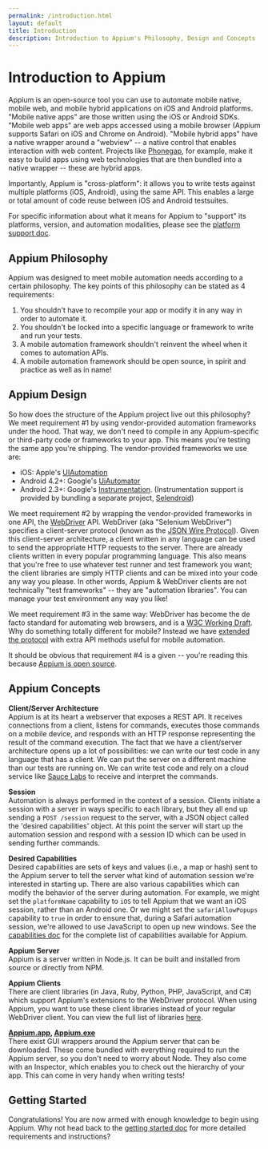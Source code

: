 ```yaml
---
permalink: /introduction.html
layout: default
title: Introduction
description: Introduction to Appium's Philosophy, Design and Concepts
---
```


# Introduction to Appium

Appium is an open-source tool you can use to automate mobile native,
mobile web, and mobile hybrid applications on iOS and Android platforms.
"Mobile native apps" are those written using the iOS or Android SDKs. "Mobile
web apps" are web apps accessed using a mobile browser (Appium supports
Safari on iOS and Chrome on Android). "Mobile hybrid apps" have a native
wrapper around a "webview" -- a native control that enables interaction with
web content. Projects like [Phonegap](http://phonegap.com/), for example,
make it easy to build apps using web technologies that are then bundled into
a native wrapper -- these are hybrid apps.

Importantly, Appium is "cross-platform": it allows you to write tests against
multiple platforms (iOS, Android), using the same API. This enables a large
or total amount of code reuse between iOS and Android testsuites.

For specific information about what it means for Appium to "support" its
platforms, version, and automation modalities, please see the  [platform support doc](/slate/en/master/#platform-support.md).

## Appium Philosophy

Appium was designed to meet mobile automation needs according to a certain
philosophy. The key points of this philosophy can be stated as 4 requirements:

1. You shouldn't have to recompile your app or modify it in any way in order
   to automate it.
2. You shouldn't be locked into a specific language or framework to write and
   run your tests.
3. A mobile automation framework shouldn't reinvent the wheel when it comes
   to automation APIs.
4. A mobile automation framework should be open source,
   in spirit and practice as well as in name!

## Appium Design

So how does the structure of the Appium project live out this philosophy? We
meet requirement #1 by using vendor-provided automation frameworks under the
hood. That way, we don't need to compile in any Appium-specific or
third-party code or frameworks to your app. This means you're testing the
same app you're shipping. The vendor-provided frameworks we use are:

* iOS: Apple's [UIAutomation](https://developer.apple.com/library/ios/documentation/DeveloperTools/Reference/UIAutomationRef/_index.html)
* Android 4.2+: Google's [UiAutomator](http://developer.android.com/tools/help/uiautomator/index.html)
* Android 2.3+: Google's [Instrumentation](http://developer.android.com/reference/android/app/Instrumentation.html). (Instrumentation support is provided by bundling a separate project, [Selendroid](http://selendroid.io))

We meet requirement #2 by wrapping the vendor-provided frameworks in one API,
the [WebDriver](http://docs.seleniumhq.org/projects/webdriver/) API.
WebDriver (aka "Selenium WebDriver") specifies a client-server protocol
(known as the [JSON Wire Protocol](https://code.google.com/p/selenium/wiki/JsonWireProtocol)).
Given this client-server architecture, a client written in any language can
be used to send the appropriate HTTP requests to the server. There are
already clients written in every popular programming language. This also
means that you're free to use whatever test runner and test framework you
want; the client libraries are simply HTTP clients and can be mixed into your
code any way you please. In other words, Appium & WebDriver clients are not
technically "test frameworks" -- they are "automation libraries". You can
manage your test environment any way you like!

We meet requirement #3 in the same way: WebDriver has become the de facto
standard for automating web browsers, and is a [W3C Working Draft](https://dvcs.w3.org/hg/webdriver/raw-file/tip/webdriver-spec.html).
Why do something totally different for mobile? Instead we have [extended the protocol](https://code.google.com/p/selenium/source/browse/spec-draft.md?repo=mobile)
with extra API methods useful for mobile automation.

It should be obvious that requirement #4 is a given -- you're reading this
because [Appium is open source](https://github.com/appium/appium).

## Appium Concepts

**Client/Server Architecture**<br/>
Appium is at its heart a webserver that exposes a REST API. It receives
connections from a client, listens for commands, executes those commands on a
mobile device, and responds with an HTTP response representing the result of
the command execution. The fact that we have a client/server architecture
opens up a lot of possibilities: we can write our test code in any language
that has a client. We can put the server on a different machine than our
tests are running on. We can write test code and rely on a cloud service
like [Sauce Labs](https://saucelabs.com/mobile) to receive and interpret the commands.

**Session**<br/>
Automation is always performed in the context of a session. Clients initiate
a session with a server in ways specific to each library,
but they all end up sending a `POST /session` request to the server,
with a JSON object called  the 'desired capabilities' object. At this point
the server will start up the automation session and respond with a session ID
which can be used in sending further commands.

**Desired Capabilities**<br/>
Desired capabilities are sets of keys and values (i.e.,
a map or hash) sent to the Appium server to tell the server what kind of
automation session we're interested in starting up. There are also various
capabilities which can modify the behavior of the server during automation.
For example, we might set the `platformName` capability to `iOS` to tell
Appium that we want an iOS session, rather than an Android one. Or we might
set the `safariAllowPopups` capability to `true` in order to ensure that,
during a Safari automation session, we're allowed to use JavaScript to open
up new windows. See the  [capabilities doc](/slate/en/master/#caps.md) for the complete list of
capabilities available for Appium.

**Appium Server**<br/>
Appium is a server written in Node.js. It can be built and installed from
source or directly from NPM.

**Appium Clients**<br/>
There are client libraries (in Java, Ruby, Python, PHP, JavaScript, and C#)
which support Appium's extensions to the WebDriver protocol. When using Appium,
you want to use these client libraries instead of your regular WebDriver
client. You can view the full list of libraries  [here](/slate/en/master/#appium-clients.md).

**[Appium.app](https://github.com/appium/appium-dot-app), [Appium.exe](https://github.com/appium/appium-dot-exe)**<br/>
There exist GUI wrappers around the Appium server that can be downloaded.
These come bundled with everything required to run the Appium server,
so you don't need to worry about Node. They also come with an Inspector,
which enables you to check out the hierarchy of your app. This can come in
very handy when writing tests!

## Getting Started

Congratulations! You are now armed with enough knowledge to begin using
Appium. Why not head back to the  [getting started doc](/slate/en/master/#README.md) for
more detailed requirements and instructions?
